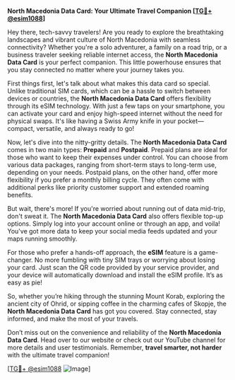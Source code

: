 **North Macedonia Data Card: Your Ultimate Travel Companion [[TG💪+ @esim1088](https://t.me/s/esim1088)]**

Hey there, tech-savvy travelers! Are you ready to explore the breathtaking landscapes and vibrant culture of North Macedonia with seamless connectivity? Whether you're a solo adventurer, a family on a road trip, or a business traveler seeking reliable internet access, the **North Macedonia Data Card** is your perfect companion. This little powerhouse ensures that you stay connected no matter where your journey takes you.

First things first, let's talk about what makes this data card so special. Unlike traditional SIM cards, which can be a hassle to switch between devices or countries, the **North Macedonia Data Card** offers flexibility through its eSIM technology. With just a few taps on your smartphone, you can activate your card and enjoy high-speed internet without the need for physical swaps. It's like having a Swiss Army knife in your pocket—compact, versatile, and always ready to go!

Now, let's dive into the nitty-gritty details. The **North Macedonia Data Card** comes in two main types: **Prepaid** and **Postpaid**. Prepaid plans are ideal for those who want to keep their expenses under control. You can choose from various data packages, ranging from short-term stays to long-term use, depending on your needs. Postpaid plans, on the other hand, offer more flexibility if you prefer a monthly billing cycle. They often come with additional perks like priority customer support and extended roaming benefits.

But wait, there's more! If you're worried about running out of data mid-trip, don't sweat it. The **North Macedonia Data Card** also offers flexible top-up options. Simply log into your account online or through an app, and voila! You've got more data to keep your social media feeds updated and your maps running smoothly.

For those who prefer a hands-off approach, the **eSIM** feature is a game-changer. No more fumbling with tiny SIM trays or worrying about losing your card. Just scan the QR code provided by your service provider, and your device will automatically download and install the eSIM profile. It’s as easy as pie!

So, whether you’re hiking through the stunning Mount Korab, exploring the ancient city of Ohrid, or sipping coffee in the charming cafes of Skopje, the **North Macedonia Data Card** has got you covered. Stay connected, stay informed, and make the most of your travels.

Don’t miss out on the convenience and reliability of the **North Macedonia Data Card**. Head over to our website or check out our YouTube channel for more details and user testimonials. Remember, **travel smarter, not harder** with the ultimate travel companion!

[[TG💪+ @esim1088](https://t.me/s/esim1088) ![Image](https://i.postimg.cc/Y0z9fWf4/image.png)]